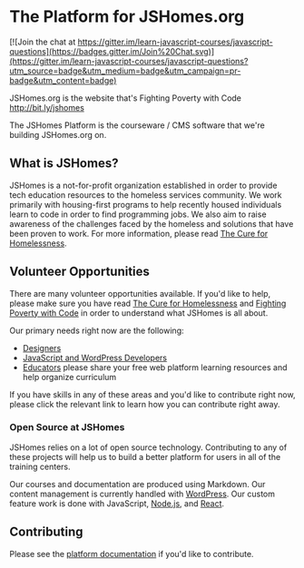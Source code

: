 # The Platform for JSHomes.org
[![Join the chat at https://gitter.im/learn-javascript-courses/javascript-questions](https://badges.gitter.im/Join%20Chat.svg)](https://gitter.im/learn-javascript-courses/javascript-questions?utm_source=badge&utm_medium=badge&utm_campaign=pr-badge&utm_content=badge)


JSHomes.org is the website that's Fighting Poverty with Code http://bit.ly/jshomes

The JSHomes Platform is the courseware / CMS software that we're building JSHomes.org on.


## What is JSHomes?

JSHomes is a not-for-profit organization established in order to provide tech education resources to the homeless services community. We work primarily with housing-first programs to help recently housed individuals learn to code in order to find programming jobs. We also aim to raise awareness of the challenges faced by the homeless and solutions that have been proven to work. For more information, please read [The Cure for Homelessness](https://medium.com/end-homelessness/the-cure-for-homelessness-83ef0d621c71).


## Volunteer Opportunities

There are many volunteer opportunities available. If you'd like to help, please make sure you have read [The Cure for Homelessness](https://medium.com/end-homelessness/the-cure-for-homelessness-83ef0d621c71) and [Fighting Poverty with Code](https://medium.com/the-backer-army/fighting-poverty-with-code-d1ed3ebd982d) in order to understand what JSHomes is all about.

Our primary needs right now are the following:

* [Designers](https://github.com/jshomes/JSHomes-Platform/issues/6)
* [JavaScript and WordPress Developers](https://github.com/jshomes/JSHomes-Platform/issues/4)
* [Educators](https://github.com/jshomes/learning-resources) please share your free web platform learning resources and help organize curriculum

If you have skills in any of these areas and you'd like to contribute right now, please click the relevant link to learn how you can contribute right away.

### Open Source at JSHomes

JSHomes relies on a lot of open source technology. Contributing to any of these projects will help us to build a better platform for users in all of the training centers.

Our courses and documentation are produced using Markdown. Our content management is currently handled with [WordPress](https://wordpress.org/). Our custom feature work is done with JavaScript, [Node.js](https://github.com/joyent/node), and [React](http://facebook.github.io/react/).

## Contributing

Please see the [platform documentation](https://github.com/jshomes/JSHomes-Platform/tree/master/docs#jshomes-platform-documentation) if you'd like to contribute.
